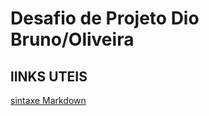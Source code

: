 # Desafio de Projeto Dio Bruno/Oliveira
## lINKS  UTEIS
[sintaxe Markdown](https://www.markdownguide.org/)

